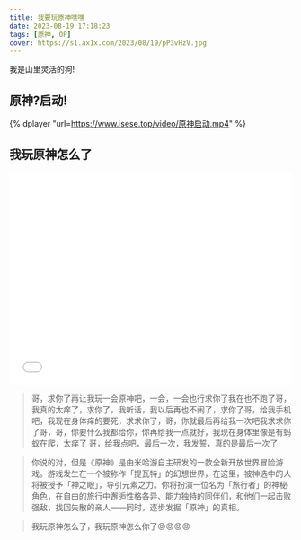 ```yaml
---
title: 我要玩原神嘿嘿
date: 2023-08-19 17:18:23
tags: [原神, OP]
cover: https://s1.ax1x.com/2023/08/19/pP3vHzV.jpg
---
```


我是山里灵活的狗!

<!--more-->

## 原神?启动!
{% dplayer "url=https://www.isese.top/video/原神启动.mp4" %}

## 我玩原神怎么了
<div style="position: relative; width: 100%; height: 0; padding-bottom: 75%;"><iframe 
src="//www.isese.top/video/我玩原神怎么了.mp4" scrolling="no" border="0" 
frameborder="no" framespacing="0" allowfullscreen="true" style="position: absolute; width: 100%; 
height: 100%; left: 0; top: 0;"> </iframe></div>

>哥，求你了再让我玩一会原神吧，一会，一会也行求你了我在也不跑了哥，我真的太痒了，求你了，我听话，我以后再也不闹了，求你了哥，给我手机吧，我现在身体痒的要死，求求你了，哥，你就最后再给我一次吧我求求你了哥，哥，你要什么我都给你，你再给我一点就好，我现在身体里像是有蚂蚁在爬，太痒了 哥，给我点吧，最后一次，我发誓，真的是最后一次了

>你说的对，但是《原神》是由米哈游自主研发的一款全新开放世界冒险游戏。游戏发生在一个被称作「提瓦特」的幻想世界，在这里，被神选中的人将被授予「神之眼」，导引元素之力。你将扮演一位名为「旅行者」的神秘角色，在自由的旅行中邂逅性格各异、能力独特的同伴们，和他们一起击败强敌，找回失散的亲人——同时，逐步发掘「原神」的真相。

>我玩原神怎么了，我玩原神怎么你了😡😡😡😡